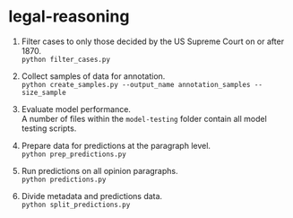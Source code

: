 # legal-reasoning

1. Filter cases to only those decided by the US Supreme Court on or after 1870.  
`python filter_cases.py`

2. Collect samples of data for annotation.  
`python create_samples.py --output_name annotation_samples --size_sample`

3. Evaluate model performance.  
A number of files within the `model-testing` folder contain all model testing scripts. 

4. Prepare data for predictions at the paragraph level.  
`python prep_predictions.py`

5. Run predictions on all opinion paragraphs.   
`python predictions.py`

6. Divide metadata and predictions data.   
`python split_predictions.py`
